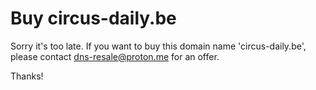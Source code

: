 # Buy circus-daily.be

Sorry it's too late. If you want to buy this domain name 'circus-daily.be', please contact dns-resale@proton.me for an offer.

Thanks!

